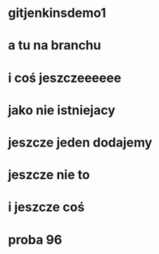 # gitjenkinsdemo1

# a tu na branchu

# i coś jeszczeeeeee

# jako nie istniejacy 

# jeszcze jeden dodajemy

# jeszcze nie to

# i jeszcze coś

# proba 96
